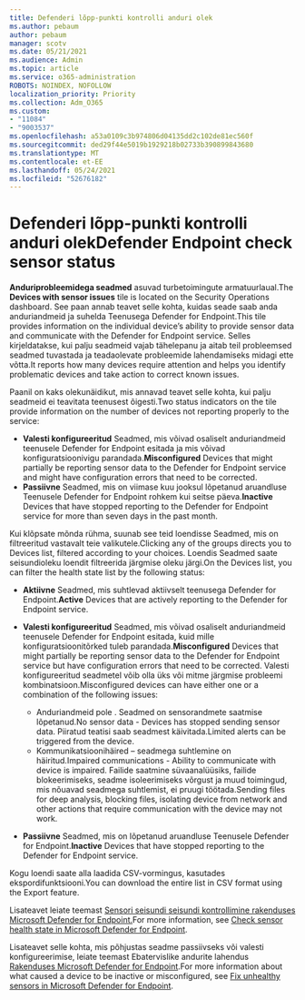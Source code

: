 ```yaml
---
title: Defenderi lõpp-punkti kontrolli anduri olek
ms.author: pebaum
author: pebaum
manager: scotv
ms.date: 05/21/2021
ms.audience: Admin
ms.topic: article
ms.service: o365-administration
ROBOTS: NOINDEX, NOFOLLOW
localization_priority: Priority
ms.collection: Adm_O365
ms.custom:
- "11084"
- "9003537"
ms.openlocfilehash: a53a0109c3b974806d04135dd2c102de81ec560f
ms.sourcegitcommit: ded29f44e5019b1929218b02733b390899843680
ms.translationtype: MT
ms.contentlocale: et-EE
ms.lasthandoff: 05/24/2021
ms.locfileid: "52676182"
---
```

# <a name="defender-endpoint-check-sensor-status"></a><span data-ttu-id="e4d93-102">Defenderi lõpp-punkti kontrolli anduri olek</span><span class="sxs-lookup"><span data-stu-id="e4d93-102">Defender Endpoint check sensor status</span></span>

<span data-ttu-id="e4d93-103">**Anduriprobleemidega seadmed** asuvad turbetoimingute armatuurlaual.</span><span class="sxs-lookup"><span data-stu-id="e4d93-103">The **Devices with sensor issues** tile is located on the Security Operations dashboard.</span></span> <span data-ttu-id="e4d93-104">See paan annab teavet selle kohta, kuidas seade saab anda anduriandmeid ja suhelda Teenusega Defender for Endpoint.</span><span class="sxs-lookup"><span data-stu-id="e4d93-104">This tile provides information on the individual device’s ability to provide sensor data and communicate with the Defender for Endpoint service.</span></span> <span data-ttu-id="e4d93-105">Selles kirjeldatakse, kui palju seadmeid vajab tähelepanu ja aitab teil probleemsed seadmed tuvastada ja teadaolevate probleemide lahendamiseks midagi ette võtta.</span><span class="sxs-lookup"><span data-stu-id="e4d93-105">It reports how many devices require attention and helps you identify problematic devices and take action to correct known issues.</span></span>

<span data-ttu-id="e4d93-106">Paanil on kaks olekunäidikut, mis annavad teavet selle kohta, kui palju seadmeid ei teavitata teenusest õigesti.</span><span class="sxs-lookup"><span data-stu-id="e4d93-106">Two status indicators on the tile provide information on the number of devices not reporting properly to the service:</span></span>

- <span data-ttu-id="e4d93-107">**Valesti konfigureeritud** Seadmed, mis võivad osaliselt anduriandmeid teenusele Defender for Endpoint esitada ja mis võivad konfiguratsioonivigu parandada.</span><span class="sxs-lookup"><span data-stu-id="e4d93-107">**Misconfigured** Devices that might partially be reporting sensor data to the Defender for Endpoint service and might have configuration errors that need to be corrected.</span></span>
- <span data-ttu-id="e4d93-108">**Passiivne** Seadmed, mis on viimase kuu jooksul lõpetanud aruandluse Teenusele Defender for Endpoint rohkem kui seitse päeva.</span><span class="sxs-lookup"><span data-stu-id="e4d93-108">**Inactive** Devices that have stopped reporting to the Defender for Endpoint service for more than seven days in the past month.</span></span>

<span data-ttu-id="e4d93-109">Kui klõpsate mõnda rühma, suunab see teid loendisse Seadmed, mis on filtreeritud vastavalt teie valikutele.</span><span class="sxs-lookup"><span data-stu-id="e4d93-109">Clicking any of the groups directs you to Devices list, filtered according to your choices.</span></span> <span data-ttu-id="e4d93-110">Loendis Seadmed saate seisundioleku loendit filtreerida järgmise oleku järgi.</span><span class="sxs-lookup"><span data-stu-id="e4d93-110">On the Devices list, you can filter the health state list by the following status:</span></span>

- <span data-ttu-id="e4d93-111">**Aktiivne** Seadmed, mis suhtlevad aktiivselt teenusega Defender for Endpoint.</span><span class="sxs-lookup"><span data-stu-id="e4d93-111">**Active** Devices that are actively reporting to the Defender for Endpoint service.</span></span>
- <span data-ttu-id="e4d93-112">**Valesti konfigureeritud** Seadmed, mis võivad osaliselt anduriandmeid teenusele Defender for Endpoint esitada, kuid mille konfiguratsioonitõrked tuleb parandada.</span><span class="sxs-lookup"><span data-stu-id="e4d93-112">**Misconfigured** Devices that might partially be reporting sensor data to the Defender for Endpoint service but have configuration errors that need to be corrected.</span></span> <span data-ttu-id="e4d93-113">Valesti konfigureeritud seadmetel võib olla üks või mitme järgmise probleemi kombinatsioon.</span><span class="sxs-lookup"><span data-stu-id="e4d93-113">Misconfigured devices can have either one or a combination of the following issues:</span></span>

    - <span data-ttu-id="e4d93-114">Anduriandmeid pole . Seadmed on sensorandmete saatmise lõpetanud.</span><span class="sxs-lookup"><span data-stu-id="e4d93-114">No sensor data - Devices has stopped sending sensor data.</span></span> <span data-ttu-id="e4d93-115">Piiratud teatisi saab seadmest käivitada.</span><span class="sxs-lookup"><span data-stu-id="e4d93-115">Limited alerts can be triggered from the device.</span></span>
    - <span data-ttu-id="e4d93-116">Kommunikatsioonihäired – seadmega suhtlemine on häiritud.</span><span class="sxs-lookup"><span data-stu-id="e4d93-116">Impaired communications - Ability to communicate with device is impaired.</span></span> <span data-ttu-id="e4d93-117">Failide saatmine süvaanalüüsiks, failide blokeerimiseks, seadme isoleerimiseks võrgust ja muud toimingud, mis nõuavad seadmega suhtlemist, ei pruugi töötada.</span><span class="sxs-lookup"><span data-stu-id="e4d93-117">Sending files for deep analysis, blocking files, isolating device from network and other actions that require communication with the device may not work.</span></span>
- <span data-ttu-id="e4d93-118">**Passiivne** Seadmed, mis on lõpetanud aruandluse Teenusele Defender for Endpoint.</span><span class="sxs-lookup"><span data-stu-id="e4d93-118">**Inactive** Devices that have stopped reporting to the Defender for Endpoint service.</span></span>

<span data-ttu-id="e4d93-119">Kogu loendi saate alla laadida CSV-vormingus, kasutades ekspordifunktsiooni.</span><span class="sxs-lookup"><span data-stu-id="e4d93-119">You can download the entire list in CSV format using the Export feature.</span></span>

<span data-ttu-id="e4d93-120">Lisateavet leiate teemast [Sensori seisundi seisundi kontrollimine rakenduses Microsoft Defender for Endpoint.](/microsoft-365/security/defender-endpoint/check-sensor-status)</span><span class="sxs-lookup"><span data-stu-id="e4d93-120">For more information, see [Check sensor health state in Microsoft Defender for Endpoint](/microsoft-365/security/defender-endpoint/check-sensor-status).</span></span>

<span data-ttu-id="e4d93-121">Lisateavet selle kohta, mis põhjustas seadme passiivseks või valesti konfigureerimise, leiate teemast Ebatervislike andurite lahendus [Rakenduses Microsoft Defender for Endpoint](/microsoft-365/security/defender-endpoint/fix-unhealthy-sensors).</span><span class="sxs-lookup"><span data-stu-id="e4d93-121">For more information about what caused a device to be inactive or misconfigured, see [Fix unhealthy sensors in Microsoft Defender for Endpoint](/microsoft-365/security/defender-endpoint/fix-unhealthy-sensors).</span></span>
